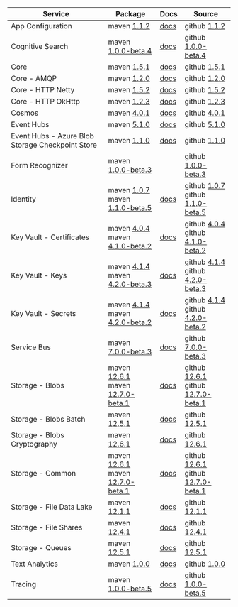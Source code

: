 | Service | Package | Docs | Source |
| ------- | ------- | ---- | ------ |
| App Configuration | maven [1.1.2](https://search.maven.org/artifact/com.azure/azure-data-appconfiguration/1.1.2/jar/) | [docs](https://docs.microsoft.com/java/api/overview/azure/data-appconfiguration-readme/) | github [1.1.2](https://github.com/Azure/azure-sdk-for-java/tree/azure-data-appconfiguration_1.1.2/sdk/appconfiguration/azure-data-appconfiguration/) |
| Cognitive Search | maven [1.0.0-beta.4](https://search.maven.org/artifact/com.azure/azure-search-documents/1.0.0-beta.4/jar/) | [docs](https://docs.microsoft.com/java/api/overview/azure/search-documents-readme/) | github [1.0.0-beta.4](https://github.com/Azure/azure-sdk-for-java/tree/azure-search-documents_1.0.0-beta.4/sdk/search/azure-search-documents/) |
| Core | maven [1.5.1](https://search.maven.org/artifact/com.azure/azure-core/1.5.1/jar/) | [docs](https://docs.microsoft.com/java/api/overview/azure/core-readme/) | github [1.5.1](https://github.com/Azure/azure-sdk-for-java/tree/azure-core_1.5.1/sdk/core/azure-core/) |
| Core - AMQP | maven [1.2.0](https://search.maven.org/artifact/com.azure/azure-core-amqp/1.2.0/jar/) | [docs](https://docs.microsoft.com/java/api/overview/azure/core-amqp-readme/) | github [1.2.0](https://github.com/Azure/azure-sdk-for-java/tree/azure-core-amqp_1.2.0/sdk/core/azure-core-amqp/) |
| Core - HTTP Netty | maven [1.5.2](https://search.maven.org/artifact/com.azure/azure-core-http-netty/1.5.2/jar/) | [docs](https://docs.microsoft.com/java/api/overview/azure/core-http-netty-readme/) | github [1.5.2](https://github.com/Azure/azure-sdk-for-java/tree/azure-core-http-netty_1.5.2/sdk/core/azure-core-http-netty/) |
| Core - HTTP OkHttp | maven [1.2.3](https://search.maven.org/artifact/com.azure/azure-core-http-okhttp/1.2.3/jar/) | [docs](https://docs.microsoft.com/java/api/overview/azure/core-http-okhttp-readme/) | github [1.2.3](https://github.com/Azure/azure-sdk-for-java/tree/azure-core-http-okhttp_1.2.3/sdk/core/azure-core-http-okhttp/) |
| Cosmos | maven [4.0.1](https://search.maven.org/artifact/com.azure/azure-cosmos/4.0.1/jar/) | [docs](https://docs.microsoft.com/java/api/overview/azure/cosmos-readme/) | github [4.0.1](https://github.com/Azure/azure-sdk-for-java/tree/azure-cosmos_4.0.1/sdk/cosmos/azure-cosmos/) |
| Event Hubs | maven [5.1.0](https://search.maven.org/artifact/com.azure/azure-messaging-eventhubs/5.1.0/jar/) | [docs](https://docs.microsoft.com/java/api/overview/azure/messaging-eventhubs-readme/) | github [5.1.0](https://github.com/Azure/azure-sdk-for-java/tree/azure-messaging-eventhubs_5.1.0/sdk/eventhubs/azure-messaging-eventhubs/) |
| Event Hubs - Azure Blob Storage Checkpoint Store | maven [1.1.0](https://search.maven.org/artifact/com.azure/azure-messaging-eventhubs-checkpointstore-blob/1.1.0/jar/) | [docs](https://docs.microsoft.com/java/api/overview/azure/messaging-eventhubs-checkpointstore-blob-readme/) | github [1.1.0](https://github.com/Azure/azure-sdk-for-java/tree/azure-messaging-eventhubs-checkpointstore-blob_1.1.0/sdk/eventhubs/azure-messaging-eventhubs-checkpointstore-blob/) |
| Form Recognizer | maven [1.0.0-beta.3](https://search.maven.org/artifact/com.azure/azure-ai-formrecognizer/1.0.0-beta.3/jar/) |  | github [1.0.0-beta.3](https://github.com/Azure/azure-sdk-for-java/tree/azure-ai-formrecognizer_1.0.0-beta.3/sdk/formrecognizer/azure-ai-formrecognizer/) |
| Identity | maven [1.0.7](https://search.maven.org/artifact/com.azure/azure-identity/1.0.7/jar/)<br>maven [1.1.0-beta.5](https://search.maven.org/artifact/com.azure/azure-identity/1.1.0-beta.5/jar/) | [docs](https://docs.microsoft.com/java/api/overview/azure/identity-readme/) | github [1.0.7](https://github.com/Azure/azure-sdk-for-java/tree/azure-identity_1.0.7/sdk/identity/azure-identity/)<br>github [1.1.0-beta.5](https://github.com/Azure/azure-sdk-for-java/tree/azure-identity_1.1.0-beta.5/sdk/identity/azure-identity/) |
| Key Vault - Certificates | maven [4.0.4](https://search.maven.org/artifact/com.azure/azure-security-keyvault-certificates/4.0.4/jar/)<br>maven [4.1.0-beta.2](https://search.maven.org/artifact/com.azure/azure-security-keyvault-certificates/4.1.0-beta.2/jar/) | [docs](https://docs.microsoft.com/java/api/overview/azure/security-keyvault-certificates-readme/) | github [4.0.4](https://github.com/Azure/azure-sdk-for-java/tree/azure-security-keyvault-certificates_4.0.4/sdk/keyvault/azure-security-keyvault-certificates/)<br>github [4.1.0-beta.2](https://github.com/Azure/azure-sdk-for-java/tree/azure-security-keyvault-certificates_4.1.0-beta.2/sdk/keyvault/azure-security-keyvault-certificates/) |
| Key Vault - Keys | maven [4.1.4](https://search.maven.org/artifact/com.azure/azure-security-keyvault-keys/4.1.4/jar/)<br>maven [4.2.0-beta.3](https://search.maven.org/artifact/com.azure/azure-security-keyvault-keys/4.2.0-beta.3/jar/) | [docs](https://docs.microsoft.com/java/api/overview/azure/security-keyvault-keys-readme/) | github [4.1.4](https://github.com/Azure/azure-sdk-for-java/tree/azure-security-keyvault-keys_4.1.4/sdk/keyvault/azure-security-keyvault-keys/)<br>github [4.2.0-beta.3](https://github.com/Azure/azure-sdk-for-java/tree/azure-security-keyvault-keys_4.2.0-beta.3/sdk/keyvault/azure-security-keyvault-keys/) |
| Key Vault - Secrets | maven [4.1.4](https://search.maven.org/artifact/com.azure/azure-security-keyvault-secrets/4.1.4/jar/)<br>maven [4.2.0-beta.2](https://search.maven.org/artifact/com.azure/azure-security-keyvault-secrets/4.2.0-beta.2/jar/) | [docs](https://docs.microsoft.com/java/api/overview/azure/security-keyvault-secrets-readme/) | github [4.1.4](https://github.com/Azure/azure-sdk-for-java/tree/azure-security-keyvault-secrets_4.1.4/sdk/keyvault/azure-security-keyvault-secrets/)<br>github [4.2.0-beta.2](https://github.com/Azure/azure-sdk-for-java/tree/azure-security-keyvault-secrets_4.2.0-beta.2/sdk/keyvault/azure-security-keyvault-secrets/) |
| Service Bus | maven [7.0.0-beta.3](https://search.maven.org/artifact/com.azure/azure-messaging-servicebus/7.0.0-beta.3/jar/) | [docs](https://docs.microsoft.com/java/api/overview/azure/messaging-servicebus-readme/) | github [7.0.0-beta.3](https://github.com/Azure/azure-sdk-for-java/tree/azure-messaging-servicebus_7.0.0-beta.3/sdk/servicebus/azure-messaging-servicebus/) |
| Storage - Blobs | maven [12.6.1](https://search.maven.org/artifact/com.azure/azure-storage-blob/12.6.1/jar/)<br>maven [12.7.0-beta.1](https://search.maven.org/artifact/com.azure/azure-storage-blob/12.7.0-beta.1/jar/) | [docs](https://docs.microsoft.com/java/api/overview/azure/storage-blob-readme/) | github [12.6.1](https://github.com/Azure/azure-sdk-for-java/tree/azure-storage-blob_12.6.1/sdk/storage/azure-storage-blob/)<br>github [12.7.0-beta.1](https://github.com/Azure/azure-sdk-for-java/tree/azure-storage-blob_12.7.0-beta.1/sdk/storage/azure-storage-blob/) |
| Storage - Blobs Batch | maven [12.5.1](https://search.maven.org/artifact/com.azure/azure-storage-blob-batch/12.5.1/jar/) | [docs](https://docs.microsoft.com/java/api/overview/azure/storage-blob-batch-readme/) | github [12.5.1](https://github.com/Azure/azure-sdk-for-java/tree/azure-storage-blob-batch_12.5.1/sdk/storage/azure-storage-blob-batch/) |
| Storage - Blobs Cryptography | maven [12.6.1](https://search.maven.org/artifact/com.azure/azure-storage-blob-cryptography/12.6.1/jar/) | [docs](https://docs.microsoft.com/java/api/overview/azure/storage-blob-cryptography-readme/) | github [12.6.1](https://github.com/Azure/azure-sdk-for-java/tree/azure-storage-blob-cryptography_12.6.1/sdk/storage/azure-storage-blob-cryptography/) |
| Storage - Common | maven [12.6.1](https://search.maven.org/artifact/com.azure/azure-storage-common/12.6.1/jar/)<br>maven [12.7.0-beta.1](https://search.maven.org/artifact/com.azure/azure-storage-common/12.7.0-beta.1/jar/) | [docs](https://docs.microsoft.com/java/api/overview/azure/storage-common-readme/) | github [12.6.1](https://github.com/Azure/azure-sdk-for-java/tree/azure-storage-common_12.6.1/sdk/storage/azure-storage-common/)<br>github [12.7.0-beta.1](https://github.com/Azure/azure-sdk-for-java/tree/azure-storage-common_12.7.0-beta.1/sdk/storage/azure-storage-common/) |
| Storage - File Data Lake | maven [12.1.1](https://search.maven.org/artifact/com.azure/azure-storage-file-datalake/12.1.1/jar/) | [docs](https://docs.microsoft.com/java/api/overview/azure/storage-file-datalake-readme/) | github [12.1.1](https://github.com/Azure/azure-sdk-for-java/tree/azure-storage-file-datalake_12.1.1/sdk/storage/azure-storage-file-datalake/) |
| Storage - File Shares | maven [12.4.1](https://search.maven.org/artifact/com.azure/azure-storage-file-share/12.4.1/jar/) | [docs](https://docs.microsoft.com/java/api/overview/azure/storage-file-share-readme/) | github [12.4.1](https://github.com/Azure/azure-sdk-for-java/tree/azure-storage-file-share_12.4.1/sdk/storage/azure-storage-file-share/) |
| Storage - Queues | maven [12.5.1](https://search.maven.org/artifact/com.azure/azure-storage-queue/12.5.1/jar/) | [docs](https://docs.microsoft.com/java/api/overview/azure/storage-queue-readme/) | github [12.5.1](https://github.com/Azure/azure-sdk-for-java/tree/azure-storage-queue_12.5.1/sdk/storage/azure-storage-queue/) |
| Text Analytics | maven [1.0.0](https://search.maven.org/artifact/com.azure/azure-ai-textanalytics/1.0.0/jar/) | [docs](https://docs.microsoft.com/java/api/overview/azure/ai-textanalytics-readme/) | github [1.0.0](https://github.com/Azure/azure-sdk-for-java/tree/azure-ai-textanalytics_1.0.0/sdk/textanalytics/azure-ai-textanalytics/) |
| Tracing | maven [1.0.0-beta.5](https://search.maven.org/artifact/com.azure/azure-core-tracing-opentelemetry/1.0.0-beta.5/jar/) | [docs](https://docs.microsoft.com/java/api/overview/azure/core-tracing-opentelemetry-readme/) | github [1.0.0-beta.5](https://github.com/Azure/azure-sdk-for-java/tree/azure-core-tracing-opentelemetry_1.0.0-beta.5/sdk/core/azure-core-tracing-opentelemetry/) |

